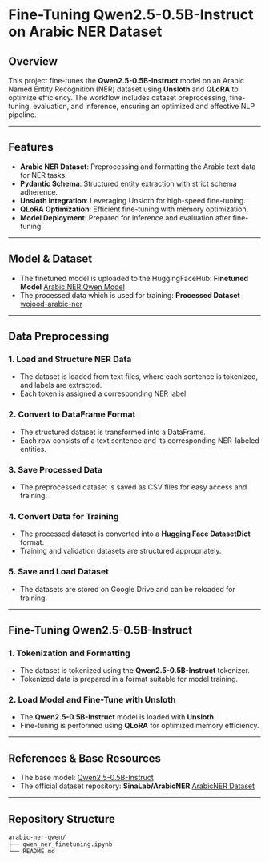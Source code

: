 # Fine-Tuning Qwen2.5-0.5B-Instruct on Arabic NER Dataset

## Overview
This project fine-tunes the **Qwen2.5-0.5B-Instruct** model on an Arabic Named Entity Recognition (NER) dataset using **Unsloth** and **QLoRA** to optimize efficiency. The workflow includes dataset preprocessing, fine-tuning, evaluation, and inference, ensuring an optimized and effective NLP pipeline.

---

## Features
- **Arabic NER Dataset**: Preprocessing and formatting the Arabic text data for NER tasks.
- **Pydantic Schema**: Structured entity extraction with strict schema adherence.
- **Unsloth Integration**: Leveraging Unsloth for high-speed fine-tuning.
- **QLoRA Optimization**: Efficient fine-tuning with memory optimization.
- **Model Deployment**: Prepared for inference and evaluation after fine-tuning.

---

## Model & Dataset
- The finetuned model is uploaded to the HuggingFaceHub: **Finetuned Model** [Arabic NER Qwen Model](https://huggingface.co/AhmedNabil1/arabic_ner_qwen_model)
- The processed data which is used for training: **Processed Dataset** [wojood-arabic-ner](https://huggingface.co/datasets/AhmedNabil1/wojood-arabic-ner)

---

## Data Preprocessing
### 1. Load and Structure NER Data
- The dataset is loaded from text files, where each sentence is tokenized, and labels are extracted.
- Each token is assigned a corresponding NER label.

### 2. Convert to DataFrame Format
- The structured dataset is transformed into a DataFrame.
- Each row consists of a text sentence and its corresponding NER-labeled entities.

### 3. Save Processed Data
- The preprocessed dataset is saved as CSV files for easy access and training.

### 4. Convert Data for Training
- The processed dataset is converted into a **Hugging Face DatasetDict** format.
- Training and validation datasets are structured appropriately.

### 5. Save and Load Dataset
- The datasets are stored on Google Drive and can be reloaded for training.

---

## Fine-Tuning Qwen2.5-0.5B-Instruct
### 1. Tokenization and Formatting
- The dataset is tokenized using the **Qwen2.5-0.5B-Instruct** tokenizer.
- Tokenized data is prepared in a format suitable for model training.

### 2. Load Model and Fine-Tune with Unsloth
- The **Qwen2.5-0.5B-Instruct** model is loaded with **Unsloth**.
- Fine-tuning is performed using **QLoRA** for optimized memory efficiency.

---

## References & Base Resources
- The base model: [Qwen2.5-0.5B-Instruct](https://huggingface.co/Qwen/Qwen2.5-0.5B-Instruct)
- The official dataset repository: **SinaLab/ArabicNER** [ArabicNER Dataset](https://github.com/SinaLab/ArabicNER)
  
---

## Repository Structure
```
arabic-ner-qwen/
├── qwen_ner_finetuning.ipynb
└── README.md
```
